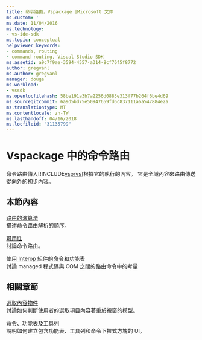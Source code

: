 ```yaml
---
title: 命令路由，Vspackage |Microsoft 文件
ms.custom: ''
ms.date: 11/04/2016
ms.technology:
- vs-ide-sdk
ms.topic: conceptual
helpviewer_keywords:
- commands, routing
- command routing, Visual Studio SDK
ms.assetid: a9c7f9ae-3594-4557-a314-8cf76f5f8772
author: gregvanl
ms.author: gregvanl
manager: douge
ms.workload:
- vssdk
ms.openlocfilehash: 58be191a3b7a2256d0883e313f77b264f6be4d69
ms.sourcegitcommit: 6a9d5bd75e50947659fd6c837111a6a547884e2a
ms.translationtype: MT
ms.contentlocale: zh-TW
ms.lasthandoff: 04/16/2018
ms.locfileid: "31135799"
---
```

# <a name="command-routing-in-vspackages"></a>Vspackage 中的命令路由
命令路由傳入[!INCLUDE[vsprvs](../../code-quality/includes/vsprvs_md.md)]根據它的執行的內容。 它是全域內容來路由傳送從向外的初步內容。  
  
## <a name="in-this-section"></a>本節內容  
 [路由的演算法](../../extensibility/internals/command-routing-algorithm.md)  
 描述命令路由解析的順序。  
  
 [可用性](../../extensibility/internals/command-availability.md)  
 討論命令路由。  
  
 [使用 Interop 組件的命令和功能表](../../extensibility/internals/commands-and-menus-that-use-interop-assemblies.md)  
 討論 managed 程式碼與 COM 之間的路由命令中的考量  
  
## <a name="related-sections"></a>相關章節  
 [選取內容物件](../../extensibility/internals/selection-context-objects.md)  
 討論如何判斷使用者的選取項目內容著重於視窗的模型。  
  
 [命令、功能表及工具列](../../extensibility/internals/commands-menus-and-toolbars.md)  
 說明如何建立包含功能表、工具列和命令下拉式方塊的 UI。